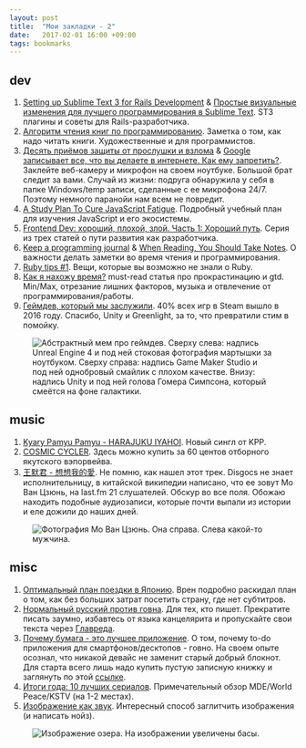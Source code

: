 ```yaml
---
layout: post
title:  "Мои закладки - 2"
date:   2017-02-01 16:00 +09:00
tags: bookmarks
---
```


## dev

1. [Setting up Sublime Text 3 for Rails Development](https://mattbrictson.com/sublime-text-3-recommendations) & [Простые визуальные изменения для лучшего программирования в Sublime Text](https://webdesign.tutsplus.com/ru/articles/simple-visual-enhancements-for-better-coding-in-sublime-text--webdesign-18052). ST3 плагины и советы для Rails-разработчика.
2. [Алгоритм чтения книг по программированию](http://blog.csssr.ru/2016/10/11/tech-book-reading/). Заметка о том, как надо читать книги. Художественные и для программистов.
3. [Десять приёмов защиты от прослушки и взлома](http://guide.team29.org/privacy_introduction) & [Google записывает все, что вы делаете в интернете. Как ему запретить?](https://meduza.io/cards/google-zapisyvaet-vse-chto-vy-delaete-v-internete-kak-emu-zapretit). Заклейте веб-камеру и микрофон на своем ноутбуке. Большой брат следит за вами. Случай из жизни: подруга обнаружила у себя в папке Windows/temp записи, сделанные с ее микрофона 24/7. Поэтому немного паранойи нам всем не повредит.
4. [A Study Plan To Cure JavaScript Fatigue](https://medium.freecodecamp.com/a-study-plan-to-cure-javascript-fatigue-8ad3a54f2eb1#.q7zi64azf). Подробный учебный план для изучения JavaScript и его экосистемы.
5. [Frontend Dev: хороший, плохой, злой. Часть 1: Хороший путь](https://medium.com/russian/frontend-dev-%D1%85%D0%BE%D1%80%D0%BE%D1%88%D0%B8%D0%B9-%D0%BF%D0%BB%D0%BE%D1%85%D0%BE%D0%B9-%D0%B7%D0%BB%D0%BE%D0%B9-%D1%87%D0%B0%D1%81%D1%82%D1%8C-1-%D1%85%D0%BE%D1%80%D0%BE%D1%88%D0%B8%D0%B9-%D0%BF%D1%83%D1%82%D1%8C-865b640d5d18#.k94o4m9jj). Серия из трех статей о пути развития как разработчика.
6. [Keep a programming journal](https://gist.github.com/sent-hil/3444793) &
[When Reading, You Should Take Notes](http://programminglife.net/reading-take-notes/). О важности делать заметки во время чтения и программирования.
7. [Ruby tips #1](http://blog.davydovanton.com/2016/11/16/ruby-tips-part-one/). Вещи, которые вы возможно не знали о Ruby.
8. [Как я нахожу время?](https://habrahabr.ru/post/161713/) must-read статья про прокрастинацию и gtd. Min/Max, отрезание лишних факторов, музыка и отвлечение от программирования/работы.
9. [Геймдев, который мы заслужили](https://vk.com/govnodev). 40% всех игр в Steam вышло в 2016 году. Спасибо, Unity и Greenlight, за то, что превратили стим в помойку.

<figure><img src="/images/links-2/gamedev.jpg" alt="Абстрактный мем про геймдев. Сверху слева: надпись Unreal Engine 4 и под ней стоковая фотография мартышки за ноутбуком. Сверху справа: надпись Game Maker Studio и под ней однобровый смайлик с плохом качестве. Внизу: надпись Unity и под ней голова Гомера Симпсона, который смеётся на фоне галактики."></figure>

## music

1. [Kyary Pamyu Pamyu - HARAJUKU IYAHOI](https://www.youtube.com/watch?v=mAGyQ5Rmz7o). Новый сингл от KPP.
2. [COSMIC CYCLER](https://cosmiccycler.bandcamp.com/). Здесь можно купить за 60 центов отборного якутского вэпорвейва.
3. [王默君 - 想想我的愛](https://www.youtube.com/watch?v=p3iuYvShiEE). Не помню, как нашел этот трек. Disgocs не знает исполнительницу, в китайской википедии написано, что ее зовут Мо Ван Цзюнь, на last.fm 21 слушателей. Обскур во все поля. Обожаю находить подобные аудиозаписи, которые почти выпали из истории и еле дожили до наших дней.

<figure><img src="/images/links-2/wangmojun.jpg" alt="Фотография Мо Ван Цзюнь. Она справа. Слева какой-то мужчина."></figure>

## misc

1. [Оптимальный план поездки в Японию](http://uwrena.ru/yaponiya/optimalnyj-plan-poezdki-v-yaponiyu/). Врен подробно раскидал план о том, как без больших затрат посетить страну, где нет субтитров.
2. [Нормальный русский против говна](https://medium.com/@nbabaeva/%D0%BD%D0%BE%D1%80%D0%BC%D0%B0%D0%BB%D1%8C%D0%BD%D1%8B%D0%B9-%D1%80%D1%83%D1%81%D1%81%D0%BA%D0%B8%D0%B9-%D0%BF%D1%80%D0%BE%D1%82%D0%B8%D0%B2-%D0%B3%D0%BE%D0%B2%D0%BD%D0%B0-9beda80ab08#.60q2e1sbg). Для тех, кто пишет. Прекратите писать заумно, избавтесь от языка канцелярита и пропускайте свои текста через [Главреда](https://glvrd.ru/).
3. [Почему бумага - это лучшее приложение](https://geektimes.ru/post/285240/). О том, почему to-do приложения для смартфонов/десктопов - говно. На своем опыте осознал, что никакой девайс не заменит старый добрый блокнот. Для старта всего лишь надо купить пустую записную книжку и заглянуть по этой [ссылке](http://bulletjournal.com/).
4. [Итоги года: 10 лучших сериалов](http://peremotka.co/tv/541). Примечательный обзор MDE/World Peace/KSTV (на 1-2 местах).
5. [Изображение как звук](https://medium.com/%D0%B7%D0%B2%D1%83%D0%BA%D0%B8-%D0%BA%D0%B0%D1%80%D1%82%D0%B8%D0%BD%D1%8B/%D0%B8%D0%B7%D0%BE%D0%B1%D1%80%D0%B0%D0%B6%D0%B5%D0%BD%D0%B8%D0%B5-%D0%BA%D0%B0%D0%BA-%D0%B7%D0%B2%D1%83%D0%BA-378fdb9d0201#.1mnp59wjk). Интересный способ заглитчить изображения (и написать нойз).

<figure><img src="/images/links-2/glitch.jpeg" alt="Изображение озера. На изображении увеличены басы."></figure>
